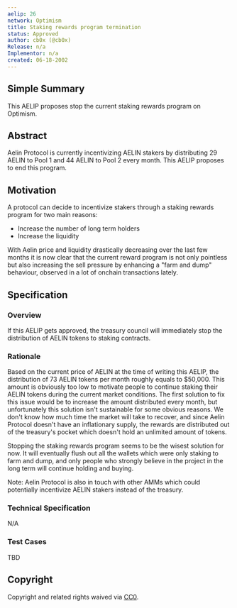 ```yaml
---
aelip: 26
network: Optimism
title: Staking rewards program termination
status: Approved
author: cb0x (@cb0x)
Release: n/a
Implementor: n/a
created: 06-18-2002
---
```


## Simple Summary

<!--"If you can't explain it simply, you don't understand it well enough." Simply describe the outcome the proposed changes intends to achieve. This should be non-technical and accessible to a casual community member.-->

This AELIP proposes stop the current staking rewards program on Optimism.

## Abstract

<!--A short (~200 word) description of the proposed change, the abstract should clearly describe the proposed change. This is what *will* be done if the AELIP is implemented, not *why* it should be done or *how* it will be done. If the AELIP proposes deploying a new contract, write, "we propose to deploy a new contract that will do x".-->

Aelin Protocol is currently incentivizing AELIN stakers by distributing 29 AELIN to Pool 1 and 44 AELIN to Pool 2 every month. This AELIP proposes to end this program.

## Motivation

<!--This is the problem statement. This is the *why* of the AELIP. It should clearly explain *why* the current state of the protocol is inadequate.  It is critical that you explain *why* the change is needed, if the AELIP proposes changing how something is calculated, you must address *why* the current calculation is inaccurate or wrong. This is not the place to describe how the AELIP will address the issue!-->

A protocol can decide to incentivize stakers through a staking rewards program for two main reasons:

- Increase the number of long term holders
- Increase the liquidity

With Aelin price and liquidity drastically decreasing over the last few months it is now clear that the current reward program is not only pointless but also increasing the sell pressure by enhancing a "farm and dump" behaviour, observed in a lot of onchain transactions lately.

## Specification

### Overview

<!--This is a high-level overview of *how* the AELIP will solve the problem. The overview should clearly describe how the new feature will be implemented.-->

If this AELIP gets approved, the treasury council will immediately stop the distribution of AELIN tokens to staking contracts.

### Rationale

<!--This is where you explain the reasoning behind how you propose to solve the problem. Why did you propose to implement the change in this way, what were the considerations and trade-offs. The rationale fleshes out what motivated the design and why particular design decisions were made. It should describe alternate designs that were considered and related work. The rationale may also provide evidence of consensus within the community, and should discuss important objections or concerns raised during discussion.-->

Based on the current price of AELIN at the time of writing this AELIP, the distribution of 73 AELIN tokens per month roughly equals to $50,000. This amount is obviously too low to motivate people to continue staking their AELIN tokens during the current market conditions. The first solution to fix this issue would be to increase the amount distributed every month, but unfortunately this solution isn't sustainable for some obvious reasons. We don't know how much time the market will take to recover, and since Aelin Protocol doesn't have an inflationary supply, the rewards are distributed out of the treasury's pocket which doesn't hold an unlimited amount of tokens.

Stopping the staking rewards program seems to be the wisest solution for now. It will eventually flush out all the wallets which were only staking to farm and dump, and only people who strongly believe in the project in the long term will continue holding and buying.

Note: Aelin Protocol is also in touch with other AMMs which could potentially incentivize AELIN stakers instead of the treasury.

### Technical Specification

<!--The technical specification should outline the public API of the changes proposed. That is, changes to any of the interfaces Aelin currently exposes or the creations of new ones.-->

N/A

### Test Cases

<!--Test cases for an implementation are mandatory for AELIPs but can be included with the implementation..-->

TBD

## Copyright

Copyright and related rights waived via [CC0](https://creativecommons.org/publicdomain/zero/1.0/).
